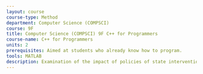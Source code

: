 ```yaml
---
layout: course 
course-type: Method
department: Computer Science (COMPSCI)
course: 9F
title: Computer Science (COMPSCI) 9F C++ for Programmers
course-name: C++ for Programmers
units: 2
prerequisites: Aimed at students who already know how to program. 
tools: MATLAB
description: Examination of the impact of policies of state intervention and public benefit programs on poor children and families. Introduction to child and family policy, and study of specific issue areas, such as income transfer programs, housing, health care, and child abuse.
---
```

